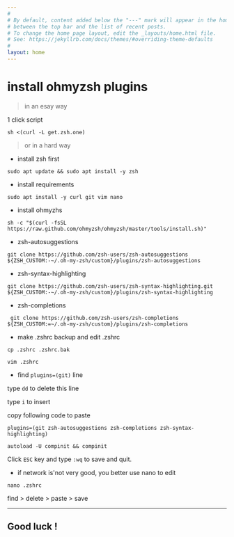 ```yaml
---
#
# By default, content added below the "---" mark will appear in the home page
# between the top bar and the list of recent posts.
# To change the home page layout, edit the _layouts/home.html file.
# See: https://jekyllrb.com/docs/themes/#overriding-theme-defaults
#
layout: home
---
```


# install ohmyzsh plugins
> in an esay way

1 click script

```sh <(curl -L get.zsh.one)```

> or in a hard way

- install zsh first

```sudo apt update && sudo apt install -y zsh```

- install requirements

```sudo apt install -y curl git vim nano```

- install ohmyzhs

```sh -c "$(curl -fsSL https://raw.github.com/ohmyzsh/ohmyzsh/master/tools/install.sh)"```

- zsh-autosuggestions

```git clone https://github.com/zsh-users/zsh-autosuggestions ${ZSH_CUSTOM:-~/.oh-my-zsh/custom}/plugins/zsh-autosuggestions```

- zsh-syntax-highlighting

```git clone https://github.com/zsh-users/zsh-syntax-highlighting.git ${ZSH_CUSTOM:-~/.oh-my-zsh/custom}/plugins/zsh-syntax-highlighting```

- zsh-completions

``` git clone https://github.com/zsh-users/zsh-completions ${ZSH_CUSTOM:=~/.oh-my-zsh/custom}/plugins/zsh-completions```

- make .zshrc backup and edit .zshrc

```cp .zshrc .zshrc.bak```

```vim .zshrc```

- find ```plugins=(git)``` line

type ```dd``` to delete this line

type ```i``` to insert

copy following code to paste

```plugins=(git zsh-autosuggestions zsh-completions zsh-syntax-highlighting)```

```autoload -U compinit && compinit```

Click ```ESC``` key and type ```:wq``` to save and quit.

- if network is'not very good, you better use nano to edit

```nano .zshrc```

find > delete > paste > save

---

## Good luck !

